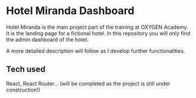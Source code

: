 # Hotel Miranda Dashboard

Hotel Miranda is the main project part of the training at OXYGEN Academy. It is the landing page for a fictional hotel. In this repository you will only find the admin dashboard of the hotel.

A more detailed description will follow as I develop further functionalities.

## Tech used

React, React Router... (will be completed as the project is still under construction!)
